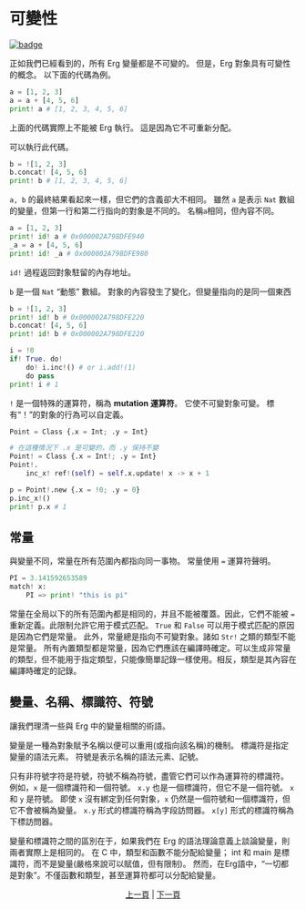 # 可變性

[![badge](https://img.shields.io/endpoint.svg?url=https%3A%2F%2Fgezf7g7pd5.execute-api.ap-northeast-1.amazonaws.com%2Fdefault%2Fsource_up_to_date%3Fowner%3Derg-lang%26repos%3Derg%26ref%3Dmain%26path%3Ddoc/EN/syntax/17_mutability.md%26commit_hash%3D51de3c9d5a9074241f55c043b9951b384836b258)](https://gezf7g7pd5.execute-api.ap-northeast-1.amazonaws.com/default/source_up_to_date?owner=erg-lang&repos=erg&ref=main&path=doc/EN/syntax/17_mutability.md&commit_hash=51de3c9d5a9074241f55c043b9951b384836b258)

正如我們已經看到的，所有 Erg 變量都是不可變的。 但是，Erg 對象具有可變性的概念。
以下面的代碼為例。

```python
a = [1, 2, 3]
a = a + [4, 5, 6]
print! a # [1, 2, 3, 4, 5, 6]
```

上面的代碼實際上不能被 Erg 執行。 這是因為它不可重新分配。

可以執行此代碼。

```python
b = ![1, 2, 3]
b.concat! [4, 5, 6]
print! b # [1, 2, 3, 4, 5, 6]
```

`a, b` 的最終結果看起來一樣，但它們的含義卻大不相同。
雖然 `a` 是表示 `Nat` 數組的變量，但第一行和第二行指向的對象是不同的。 名稱`a`相同，但內容不同。

```python
a = [1, 2, 3]
print! id! a # 0x000002A798DFE940
_a = a + [4, 5, 6]
print! id! _a # 0x000002A798DFE980
```

`id!` 過程返回對象駐留的內存地址。

`b` 是一個 `Nat` “動態” 數組。 對象的內容發生了變化，但變量指向的是同一個東西

```python
b = ![1, 2, 3]
print! id! b # 0x000002A798DFE220
b.concat! [4, 5, 6]
print! id! b # 0x000002A798DFE220
```

```python
i = !0
if! True. do!
    do! i.inc!() # or i.add!(1)
    do pass
print! i # 1
```

`!` 是一個特殊的運算符，稱為 __mutation 運算符__。 它使不可變對象可變。
標有“！”的對象的行為可以自定義。

```python
Point = Class {.x = Int; .y = Int}

# 在這種情況下 .x 是可變的，而 .y 保持不變
Point! = Class {.x = Int!; .y = Int}
Point!.
    inc_x! ref!(self) = self.x.update! x -> x + 1

p = Point!.new {.x = !0; .y = 0}
p.inc_x!()
print! p.x # 1
```

## 常量

與變量不同，常量在所有范圍內都指向同一事物。
常量使用 `=` 運算符聲明。

```python
PI = 3.141592653589
match! x:
    PI => print! "this is pi"
```

常量在全局以下的所有范圍內都是相同的，并且不能被覆蓋。因此，它們不能被 ``=`` 重新定義。此限制允許它用于模式匹配。
`True` 和 `False` 可以用于模式匹配的原因是因為它們是常量。
此外，常量總是指向不可變對象。諸如 `Str!` 之類的類型不能是常量。
所有內置類型都是常量，因為它們應該在編譯時確定。可以生成非常量的類型，但不能用于指定類型，只能像簡單記錄一樣使用。相反，類型是其內容在編譯時確定的記錄。

## 變量、名稱、標識符、符號

讓我們理清一些與 Erg 中的變量相關的術語。

變量是一種為對象賦予名稱以便可以重用(或指向該名稱)的機制。
標識符是指定變量的語法元素。
符號是表示名稱的語法元素、記號。

只有非符號字符是符號，符號不稱為符號，盡管它們可以作為運算符的標識符。
例如，`x` 是一個標識符和一個符號。 `x.y` 也是一個標識符，但它不是一個符號。 `x` 和 `y` 是符號。
即使 `x` 沒有綁定到任何對象，`x` 仍然是一個符號和一個標識符，但它不會被稱為變量。
`x.y` 形式的標識符稱為字段訪問器。
`x[y]` 形式的標識符稱為下標訪問器。

變量和標識符之間的區別在于，如果我們在 Erg 的語法理論意義上談論變量，則兩者實際上是相同的。
在 C 中，類型和函數不能分配給變量； int 和 main 是標識符，而不是變量(嚴格來說可以賦值，但有限制)。
然而，在Erg語中，“一切都是對象”。不僅函數和類型，甚至運算符都可以分配給變量。

<p align='center'>
    <a href='./16_iterator.md'>上一頁</a> | <a href='./18_ownership.md'>下一頁</a>
</p>

